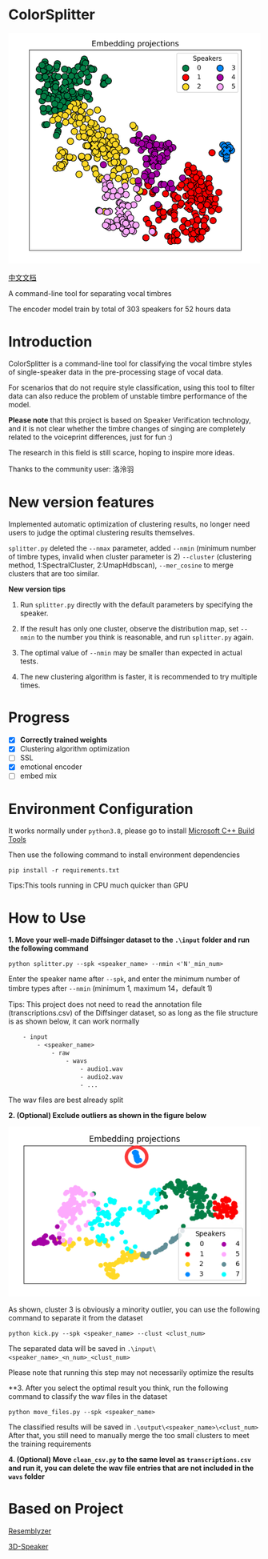 # ColorSplitter

![result](IMG/20240102162212.png)

[中文文档](README_CN.md)

A command-line tool for separating vocal timbres

The encoder model train by total of 303 speakers for 52 hours data 

# Introduction

ColorSplitter is a command-line tool for classifying the vocal timbre styles of single-speaker data in the pre-processing stage of vocal data.

For scenarios that do not require style classification, using this tool to filter data can also reduce the problem of unstable timbre performance of the model.

**Please note** that this project is based on Speaker Verification technology, and it is not clear whether the timbre changes of singing are completely related to the voiceprint differences, just for fun :)

The research in this field is still scarce, hoping to inspire more ideas.

Thanks to the community user: 洛泠羽

# New version features

Implemented automatic optimization of clustering results, no longer need users to judge the optimal clustering results themselves.

`splitter.py` deleted the `--nmax` parameter, added `--nmin` (minimum number of timbre types, invalid when cluster parameter is 2) `--cluster` (clustering method, 1:SpectralCluster, 2:UmapHdbscan), `--mer_cosine` to merge clusters that are too similar.

**New version tips**

1. Run `splitter.py` directly with the default parameters by specifying the speaker.

2. If the result has only one cluster, observe the distribution map, set `--nmin` to the number you think is reasonable, and run `splitter.py` again.

3. The optimal value of `--nmin` may be smaller than expected in actual tests.

4. The new clustering algorithm is faster, it is recommended to try multiple times.

# Progress

- [x] **Correctly trained weights**
- [x] Clustering algorithm optimization
- [ ] SSL
- [x] emotional encoder
- [ ] embed mix

# Environment Configuration

It works normally under `python3.8`, please go to install [Microsoft C++ Build Tools](https://visualstudio.microsoft.com/visual-cpp-build-tools/)

Then use the following command to install environment dependencies

```
pip install -r requirements.txt
```

Tips:This tools running in CPU much quicker than GPU

# How to Use

**1. Move your well-made Diffsinger dataset to the `.\input` folder and run the following command**

```
python splitter.py --spk <speaker_name> --nmin <'N'_min_num>
```

Enter the speaker name after `--spk`, and enter the minimum number of timbre types after `--nmin` (minimum 1, maximum 14，default 1)

Tips: This project does not need to read the annotation file (transcriptions.csv) of the Diffsinger dataset, so as long as the file structure is as shown below, it can work normally
```
    - input
        - <speaker_name>
            - raw
                - wavs
                    - audio1.wav
                    - audio2.wav
                    - ...
```
The wav files are best already split

**2. (Optional) Exclude outliers as shown in the figure below**

![kick](IMG/{68AAFB0D-E298-4087-B041-3593260314AC}.png)

As shown, cluster 3 is obviously a minority outlier, you can use the following command to separate it from the dataset
```
python kick.py --spk <speaker_name> --clust <clust_num>
```
The separated data will be saved in `.\input\<speaker_name>_<n_num>_<clust_num>`

Please note that running this step may not necessarily optimize the results

**3. After you select the optimal result you think, run the following command to classify the wav files in the dataset
```
python move_files.py --spk <speaker_name>
```
The classified results will be saved in `.\output\<speaker_name>\<clust_num>`
After that, you still need to manually merge the too small clusters to meet the training requirements


**4. (Optional) Move `clean_csv.py` to the same level as `transcriptions.csv` and run it, you can delete the wav file entries that are not included in the `wavs` folder**


# Based on Project

[Resemblyzer](https://github.com/resemble-ai/Resemblyzer/)

[3D-Speaker](https://github.com/alibaba-damo-academy/3D-Speaker/)
